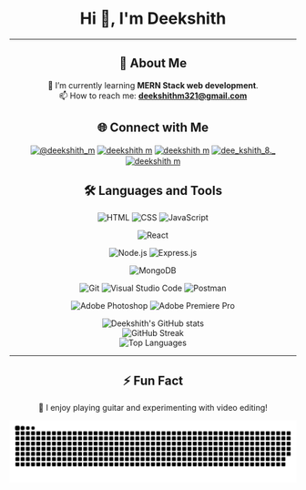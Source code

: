 <div align="center">

# Hi 👋, I'm Deekshith  


---

## 🚀 About Me  
🌱 I’m currently learning **MERN Stack web development**.    
📫 How to reach me: **deekshithm321@gmail.com**  



## 🌐 Connect with Me  

<a href="https://twitter.com/@deekshith_m" target="blank"><img align="center" src="https://raw.githubusercontent.com/rahuldkjain/github-profile-readme-generator/master/src/images/icons/Social/twitter.svg" alt="@deekshith_m" height="30" width="40" /></a>
<a href="https://linkedin.com/in/deekshith m" target="blank"><img align="center" src="https://raw.githubusercontent.com/rahuldkjain/github-profile-readme-generator/master/src/images/icons/Social/linked-in-alt.svg" alt="deekshith m" height="30" width="40" /></a>
<a href="https://fb.com/deekshith m" target="blank"><img align="center" src="https://raw.githubusercontent.com/rahuldkjain/github-profile-readme-generator/master/src/images/icons/Social/facebook.svg" alt="deekshith m" height="30" width="40" /></a>
<a href="https://instagram.com/dee_kshith_8_." target="blank"><img align="center" src="https://raw.githubusercontent.com/rahuldkjain/github-profile-readme-generator/master/src/images/icons/Social/instagram.svg" alt="dee_kshith_8._" height="30" width="40" /></a>
<a href="https://www.behance.net/deekshith m" target="blank"><img align="center" src="https://raw.githubusercontent.com/rahuldkjain/github-profile-readme-generator/master/src/images/icons/Social/behance.svg" alt="deekshith m" height="30" width="40" /></a>
</p>



## 🛠️ Languages and Tools  

 
![HTML](https://img.shields.io/badge/HTML5-E34F26?style=for-the-badge&logo=html5&logoColor=white)
![CSS](https://img.shields.io/badge/CSS3-1572B6?style=for-the-badge&logo=css3&logoColor=white)
![JavaScript](https://img.shields.io/badge/JavaScript-F7DF1E?style=for-the-badge&logo=javascript&logoColor=black)  

  
![React](https://img.shields.io/badge/React-61DAFB?style=for-the-badge&logo=react&logoColor=white)  


![Node.js](https://img.shields.io/badge/Node.js-339933?style=for-the-badge&logo=node.js&logoColor=white)
![Express.js](https://img.shields.io/badge/Express.js-404D59?style=for-the-badge&logo=express&logoColor=white)  


![MongoDB](https://img.shields.io/badge/MongoDB-47A248?style=for-the-badge&logo=mongodb&logoColor=white)  


![Git](https://img.shields.io/badge/Git-F05032?style=for-the-badge&logo=git&logoColor=white)
![Visual Studio Code](https://img.shields.io/badge/VSCode-0078D4?style=for-the-badge&logo=visual-studio-code&logoColor=white)
![Postman](https://img.shields.io/badge/Postman-FF6C37?style=for-the-badge&logo=postman&logoColor=white)  


![Adobe Photoshop](https://img.shields.io/badge/Photoshop-31A8FF?style=for-the-badge&logo=adobephotoshop&logoColor=white)
![Adobe Premiere Pro](https://img.shields.io/badge/Premiere%20Pro-9999FF?style=for-the-badge&logo=adobepremierepro&logoColor=white)  


![Deekshith's GitHub stats](https://github-readme-stats.vercel.app/api?username=Deekshith0803&show_icons=true&theme=radical)  
![GitHub Streak](https://streak-stats.demolab.com/?user=Deekshith0803&theme=radical)  
![Top Languages](https://github-readme-stats.vercel.app/api/top-langs/?username=Deekshith0803&layout=compact&theme=radical)  

---

## ⚡ Fun Fact  
🎸 I enjoy playing guitar and experimenting with video editing!  

<p align="center">
  <img  src="https://raw.githubusercontent.com/Elanza-48/Elanza-48/main/resources/img/github-contribution-grid-snake.svg"
    alt="example" />
</p>

</div>

